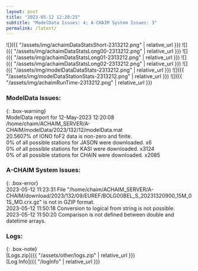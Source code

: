 ```yaml
---
layout: post
title: "2023-05-12 12:20:25"
subtitle: "ModelData Issues: 4; A-CHAIM System Issues: 3"
permalink: /latest/
---
```


![]({{ "/assets/img/achaimDataStatsShort-2313212.png" | relative_url }})
![]({{ "/assets/img/achaimDataStatsLong00-2313212.png" | relative_url }})
![]({{ "/assets/img/achaimDataStatsLong01-2313212.png" | relative_url }})
![]({{ "/assets/img/achaimDataStatsLong02-2313212.png" | relative_url }})
![]({{ "/assets/img/modelDataDataStats-2313212.png" | relative_url }})
![]({{ "/assets/img/modelDataStationStats-2313212.png" | relative_url }})
![]({{ "/assets/img/achaimRunTime-2313212.png" | relative_url }})


### ModelData Issues:  
  
{: .box-warning}  
 ModelData report for 12-May-2023 12:20:08   
 /home/chaim/ACHAIM_SERVER/A-CHAIM/modelData/2023/132/12/modelData.mat   
 20.5607% of IONO foF2 data is non-zero and finite.   
 0% of all possible stations for JASON were downloaded. x6   
 0% of all possible stations for KASI were downloaded. x3124   
 0% of all possible stations for CHAIN were downloaded. x2085   
  
### A-CHAIM System Issues:  
  
{: .box-error}  
2023-05-12 11:23:31 File "/home/chaim/ACHAIM_SERVER/A-CHAIM/download/2023/132/09/EUREF/BOLG00BEL_S_20231320900_15M_01S_MO.crx.gz" is not in GZIP format.  
2023-05-12 11:50:18 Conversion to logical from string is not possible.  
2023-05-12 11:50:20 Comparison is not defined between double and datetime arrays.  

### Logs:  
  
{: .box-note}  
[Logs.zip]({{ "/assets/other/logs.zip" | relative_url }})  
[Log Info]({{ "/logInfo" | relative_url }})  
